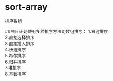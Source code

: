 # sort-array
排序数组  

##项目计划使用多种排序方法对数组排序：
    1.冒泡排序  
    2.直接选择排序  
    3.直接插入排序  
    4.快速排序  
    5.希尔排序  
    6.归并排序  
    7.堆排序  
    8.基数排序  
